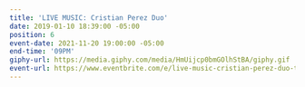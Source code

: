 ```yaml
---
title: 'LIVE MUSIC: Cristian Perez Duo'
date: 2019-01-10 18:39:00 -05:00
position: 6
event-date: 2021-11-20 19:00:00 -05:00
end-time: '09PM'
giphy-url: https://media.giphy.com/media/HmUijcp0bmGOlhStBA/giphy.gif
event-url: https://www.eventbrite.com/e/live-music-cristian-perez-duo-tickets-200089552237
---
```


